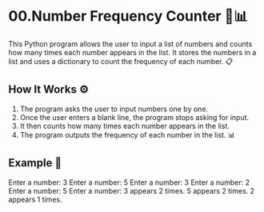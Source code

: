 # 00.Number Frequency Counter 🔢📊

This Python program allows the user to input a list of numbers and counts how many times each number appears in the list. It stores the numbers in a list and uses a dictionary to count the frequency of each number. 📋

## How It Works ⚙️

1. The program asks the user to input numbers one by one.
2. Once the user enters a blank line, the program stops asking for input.
3. It then counts how many times each number appears in the list.
4. The program outputs the frequency of each number in the list. 📊

## Example 📍

Enter a number: 3 Enter a number: 5 Enter a number: 3 Enter a number: 2 Enter a number: 5 Enter a number:
3 appears 2 times. 5 appears 2 times. 2 appears 1 times.